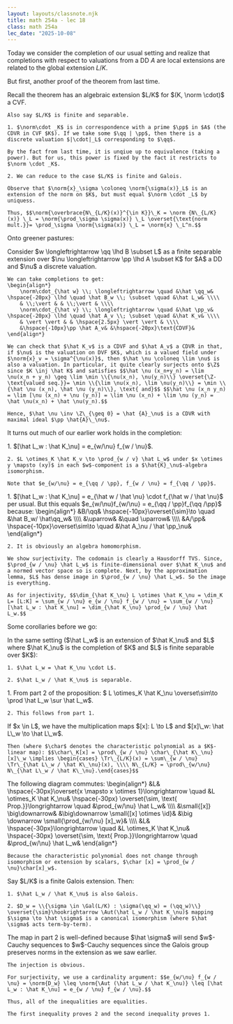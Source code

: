 ```yaml
---
layout: layouts/classnote.njk
title: math 254a - lec 18
class: math 254a
lec_date: "2025-10-08"
---
```


Today we consider the completion of our usual setting and realize that completions with respect to valuations from a DD $A$ are local extensions are related to the global extension $L/K$.

But first, another proof of the theorem from last time.

<div class = "subthm-box" type = "proof">
    Recall the theorem has an algebraic extension $L/K$ for $(K, \norm \cdot)$ a CVF.

    Also say $L/K$ is finite and separable.
    
    1. $\norm\cdot _K$ is in correspondence with a prime $\pp$ in $A$ (the CDVR in CVF $K$). If we take some $\qq | \pp$, then there is a discrete valuation $|\cdot|_L$ corresponding to $\qq$.
    
    By the fact from last time, it is unqiue up to equivalence (taking a power). But for us, this power is fixed by the fact it restricts to $\norm \cdot _K$.

    2. We can reduce to the case $L/K$ is finite and Galois.

    Observe that $\norm{x}_\sigma \coloneq \norm{\sigma(x)}_L$ is an extension of the norm on $K$, but must equal $\norm \cdot _L$ by uniquess.

    Thus, $$\norm{\overbrace{N\_{L/K}(x)}^{\in K}}\_K = \norm {N\_{L/K}(x)} \_L = \norm{\prod_\sigma \sigma(x)} \_L \overset{\text{norm mult.}}= \prod_\sigma \norm{\sigma(x)} \_L = \norm{x} \_L^n.$$
</div>

Onto greener pastures:

<div class = "subthm-box" type = "setting">
    Consider $w \longleftrightarrow \qq \lhd B \subset L$ as a finite separable extension over $\nu \longleftrightarrow \pp \lhd A \subset K$ for $A$ a DD and $\nu$ a discrete valuation.

    We can take completions to get:
    \begin{align*}
        \norm\cdot_{\hat w} \\; \longleftrightarrow \quad &\hat \qq_w& \hspace{-20px} \lhd \quad \hat B_w \\; \subset \quad &\hat L_w& \\\\
        & \\;\vert & & \\;\vert & \\\\
        \norm\cdot_{\hat v} \\; \longleftrightarrow \quad &\hat \pp_v& \hspace{-20px} \lhd \quad \hat A_v \\; \subset \quad &\hat K_v& \\\\
        & \vert \vert & & \hspace{2.5px} \vert \vert & \\\\
        &\hspace{-10px}\pp \hat A_v& &\hspace{-20px}\text{CDVF}&
    \end{align*}

    We can check that $\hat K_v$ is a CDVF and $\hat A_v$ a CDVR in that, if $\nu$ is the valuation on DVF $K$, which is a valued field under $\norm{x}_v = \sigma^{\nu(x)}$, then $\hat \nu \coloneq \lim \nu$ is also a valuation. In particular, it quite clearly surjects onto $\Z$ since $K \inj \hat K$ and satisfies $$\hat \nu (x_n+y_n) = \lim \nu(x_n + y_n) \geq \lim \min \\{\nu(x_n), \nu(y_n)\\} \overset{\Z-\text{valued seq.}}= \min \\{\lim \nu(x_n), \lim \nu(y_n)\\} = \min \\{\hat \nu (x_n), \hat \nu (y_n)\\}, \text{ and}$$ $$\hat \nu (x_n y_n) = \lim [\nu (x_n) + \nu (y_n)] = \lim \nu (x_n) + \lim \nu (y_n) = \hat \nu(x_n) + \hat \nu(y_n).$$

    Hence, $\hat \nu \inv \Z\_{\geq 0} = \hat {A}_\nu$ is a CDVR with maximal ideal $\pp \hat{A}\_\nu$.
</div>

It turns out much of our earlier work holds in the completion:

<div class = "subthm-box" type = "prop">
    1. $[\hat L_w : \hat K_\nu] = e_{w/\nu} f_{w / \nu}$.

    2. $L \otimes_K \hat K_v \to \prod_{w / v} \hat L_w$ under $x \otimes y \mapsto (xy)$ in each $w$-component is a $\hat{K}_\nu$-algebra isomorphism.

    Note that $e_{w/\nu} = e_{\qq / \pp}, f_{w / \nu} = f_{\qq / \pp}$.
</div>

<div class = "subthm-box" type = "proof">
    1. $[\hat L_w : \hat K_\nu] = e_{\hat w / \hat \nu} \cdot f_{\hat w / \hat \nu}$ per usual. But this equals $e_{w/\nu}f_{w/\nu} = e_{\qq / \pp}f_{\qq /\pp}$ because:
    \begin{align*}
        &B/\qq& \hspace{-10px}\overset{\sim}\to \quad &\hat B_w/ \hat\qq_w& \\\\
        &\uparrow& &\quad \uparrow& \\\\
        &A/\pp& \hspace{-10px}\overset\sim\to \quad &\hat A_\nu / \hat \pp_\nu&
    \end{align*}

    2. It is obviously an algebra homomorphism.
    
    We show surjectivity. The codomain is clearly a Hausdorff TVS. Since, $\prod_{w / \nu} \hat L_w$ is finite-dimensional over $\hat K_\nu$ and a normed vector space so is complete. Next, by the approximation lemma, $L$ has dense image in $\prod_{w / \nu} \hat L_w$. So the image is everything.

    As for injectivity, $$\dim_{\hat K_\nu} L \otimes \hat K_\nu = \dim_K L= [L:K] = \sum_{w / \nu} e_{w / \nu} f_{w / \nu} = \sum_{w / \nu} [\hat L_w : \hat K_\nu] = \dim_{\hat K_\nu} \prod_{w / \nu} \hat L_w.$$
</div>

Some corollaries before we go:

<div class = "subthm-box" type = "cor 1">
    In the same setting ($\hat L_w$ is an extension of $\hat K_\nu$ and $L$ where $\hat K_\nu$ is the completion of $K$ and $L$ is finite separable over $K$):

    1. $\hat L_w = \hat K_\nu \cdot L$.

    2. $\hat L_w / \hat K_\nu$ is separable.
</div>

<div class = "subthm-box" type = "proof">
    1. From part 2 of the proposition: $ L \otimes_K \hat K_\nu \overset\sim\to \prod \hat L_w \sur \hat L_w$.

    2. This follows from part 1.
</div>

<div class = "subthm-box" type = "cor 2">
    If $x \in L$, we have the multiplication maps $[x]: L \to L$ and $[x]\_w: \hat L\_w \to \hat L\_w$.

    Then (where $\char$ denotes the characteristic polynomial as a $K$-linear map): $$\char\_K[x] = \prod\_{w / \nu} \char\_{\hat K\_\nu} [x]\_w \implies \begin{cases} \Tr\_{L/K}(x) = \sum\_{w / \nu} \Tr\_{\hat L\_w / \hat K\_\nu}(x), \\\\ N\_{L/K} = \prod\_{w/\nu} N\_{\hat L\_w / \hat K\_\nu}.\end{cases}$$
</div>

<div class = "subthm-box" type = "proof">
    The following diagram commutes:
    \begin{align*}
        &L& \hspace{-30px}\overset{x \mapsto x \otimes 1}\longrightarrow \quad &L \otimes_K \hat K_\nu& \hspace{-30px} \overset{\sim, \text{ Prop.}}\longrightarrow \quad &\prod_{w/\nu} \hat L_w& \\\\
        &\small{[x]} \big\downarrow& &\big\downarrow \small{[x] \otimes \id}& &\big \downarrow \small{\prod_{w/\nu} [x]_w}& \\\\
        &L& \hspace{-30px}\longrightarrow \quad &L \otimes_K \hat K_\nu& \hspace{-30px} \overset{\sim, \text{ Prop.}}\longrightarrow \quad &\prod_{w/\nu} \hat L_w&
    \end{align*}

    Because the characteristic polynomial does not change through isomorphism or extension by scalars, $\char [x] = \prod_{w / \nu}\char[x]_w$.
</div>

<div class = "subthm-box" type = "cor 3">
    Say $L/K$ is a finite Galois extension. Then:

    1. $\hat L_w / \hat K_\nu$ is also Galois.

    2. $D_w = \\{\sigma \in \Gal(L/K) : \sigma(\qq_w) = (\qq_w)\\} \overset{\sim}\hookrightarrow \Aut(\hat L_w / \hat K_\nu)$ mapping $\sigma \to \hat \sigma$ is a canonical isomorphism (where $\hat \sigma$ acts term-by-term).
</div>

<div class = "subthm-box" type = "proof">
    The map in part 2 is well-defined because $\hat \sigma$ will send $w$-Cauchy sequences to $w$-Cauchy sequences since the Galois group preserves norms in the extension as we saw earlier.

    The injection is obvious.

    For surjectivity, we use a cardinality argument: $$e_{w/\nu} f_{w / \nu} = \norm{D_w} \leq \norm{\Aut (\hat L_w / \hat K_\nu)} \leq [\hat L_w : \hat K_\nu] = e_{w / \nu} f_{w / \nu}.$$

    Thus, all of the inequalities are equalities.

    The first inequality proves 2 and the second inequality proves 1.
</div>